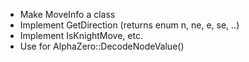 - Make MoveInfo a class
- Implement GetDirection (returns enum n, ne, e, se, ..)
- Implement IsKnightMove, etc.
- Use for AlphaZero::DecodeNodeValue()

